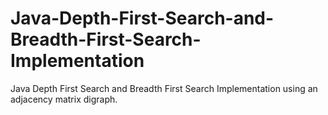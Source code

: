# Java-Depth-First-Search-and-Breadth-First-Search-Implementation
Java Depth First Search and Breadth First Search Implementation using an adjacency matrix digraph.
